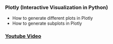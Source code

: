 ### Plotly (Interactive Visualization in Python)

* How to generate different plots in Plotly
* How to generate subplots in Plotly

### [Youtube Video]()
